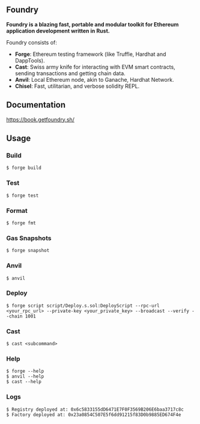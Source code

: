 ## Foundry

**Foundry is a blazing fast, portable and modular toolkit for Ethereum application development written in Rust.**

Foundry consists of:

- **Forge**: Ethereum testing framework (like Truffle, Hardhat and DappTools).
- **Cast**: Swiss army knife for interacting with EVM smart contracts, sending transactions and getting chain data.
- **Anvil**: Local Ethereum node, akin to Ganache, Hardhat Network.
- **Chisel**: Fast, utilitarian, and verbose solidity REPL.

## Documentation

https://book.getfoundry.sh/

## Usage

### Build

```shell
$ forge build
```

### Test

```shell
$ forge test
```

### Format

```shell
$ forge fmt
```

### Gas Snapshots

```shell
$ forge snapshot
```

### Anvil

```shell
$ anvil
```

### Deploy

```shell
$ forge script script/Deploy.s.sol:DeployScript --rpc-url <your_rpc_url> --private-key <your_private_key> --broadcast --verify --chain 1001
```

### Cast

```shell
$ cast <subcommand>
```

### Help

```shell
$ forge --help
$ anvil --help
$ cast --help
```

### Logs

```shell
$ Registry deployed at: 0x6c5833155dD6471E7F0F3569B206E6baa3717c8c
$ Factory deployed at: 0x23a0854C507E5f6dd91215f83D0b9885ED674F4e
```
